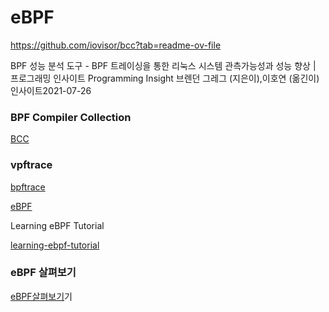 # eBPF


https://github.com/iovisor/bcc?tab=readme-ov-file


BPF 성능 분석 도구 - BPF 트레이싱을 통한 리눅스 시스템 관측가능성과 성능 향상  | 프로그래밍 인사이트 Programming Insight
브렌던 그레그 (지은이),이호연 (옮긴이)인사이트2021-07-26

### BPF Compiler Collection 
[BCC](https://github.com/iovisor/bcc?tab=readme-ov-file)


### vpftrace 

[bpftrace](https://github.com/bpftrace/bpftrace?tab=readme-ov-file)



[eBPF](https://ebpf.io/what-is-ebpf/)


Learning eBPF Tutorial 

[learning-ebpf-tutorial](https://isovalent.com/labs/learning-ebpf-tutorial/)


### eBPF 살펴보기

[eBPF살펴보기](https://velog.io/@hellonewtry/eBPF-%EC%82%B4%ED%8E%B4%EB%B3%B4%EA%B8%B0)기